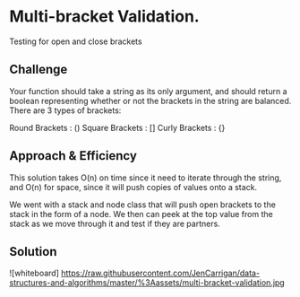 # Multi-bracket Validation.
Testing for open and close brackets

## Challenge
Your function should take a string as its only argument, and should return a boolean representing whether or not the brackets in the string are balanced. There are 3 types of brackets:

Round Brackets : ()
Square Brackets : []
Curly Brackets : {}

## Approach & Efficiency
This solution takes O(n) on time since it need to iterate through the string, and O(n) for space, since it will push copies of values onto a stack.

We went with a stack and node class that will push open brackets to the stack in the form of a node. We then can peek at the top value from the stack as we move through it and test if they are partners.

## Solution
![whiteboard] https://raw.githubusercontent.com/JenCarrigan/data-structures-and-algorithms/master/%3Aassets/multi-bracket-validation.jpg